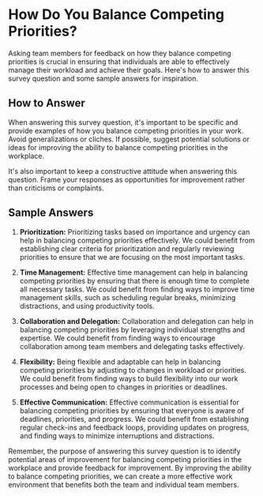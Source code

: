 How Do You Balance Competing Priorities?
===============================================================

Asking team members for feedback on how they balance competing priorities is crucial in ensuring that individuals are able to effectively manage their workload and achieve their goals. Here's how to answer this survey question and some sample answers for inspiration.

How to Answer
-------------

When answering this survey question, it's important to be specific and provide examples of how you balance competing priorities in your work. Avoid generalizations or cliches. If possible, suggest potential solutions or ideas for improving the ability to balance competing priorities in the workplace.

It's also important to keep a constructive attitude when answering this question. Frame your responses as opportunities for improvement rather than criticisms or complaints.

Sample Answers
--------------

1. **Prioritization:** Prioritizing tasks based on importance and urgency can help in balancing competing priorities effectively. We could benefit from establishing clear criteria for prioritization and regularly reviewing priorities to ensure that we are focusing on the most important tasks.

2. **Time Management:** Effective time management can help in balancing competing priorities by ensuring that there is enough time to complete all necessary tasks. We could benefit from finding ways to improve time management skills, such as scheduling regular breaks, minimizing distractions, and using productivity tools.

3. **Collaboration and Delegation:** Collaboration and delegation can help in balancing competing priorities by leveraging individual strengths and expertise. We could benefit from finding ways to encourage collaboration among team members and delegating tasks effectively.

4. **Flexibility:** Being flexible and adaptable can help in balancing competing priorities by adjusting to changes in workload or priorities. We could benefit from finding ways to build flexibility into our work processes and being open to changes in priorities or deadlines.

5. **Effective Communication:** Effective communication is essential for balancing competing priorities by ensuring that everyone is aware of deadlines, priorities, and progress. We could benefit from establishing regular check-ins and feedback loops, providing updates on progress, and finding ways to minimize interruptions and distractions.

Remember, the purpose of answering this survey question is to identify potential areas of improvement for balancing competing priorities in the workplace and provide feedback for improvement. By improving the ability to balance competing priorities, we can create a more effective work environment that benefits both the team and individual team members.
